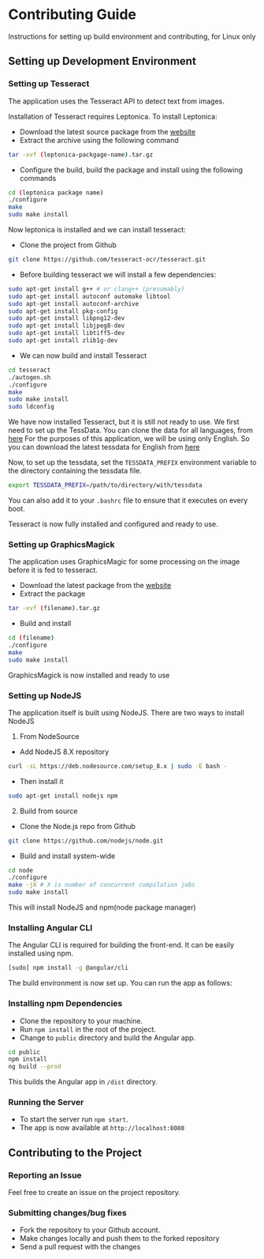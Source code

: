 # Contributing Guide
Instructions for setting up build environment and contributing, for Linux only

## Setting up Development Environment
### Setting up Tesseract
The application uses the Tesseract API to detect text from images.

Installation of Tesseract requires Leptonica. To install Leptonica:
* Download the latest source package from the [website](https://leptonica.org)
* Extract the archive using the following command
```bash
tar -xvf (leptonica-packgage-name).tar.gz
```
* Configure the build, build the package and install using the following commands
```bash
cd (leptonica package name)
./configure
make
sudo make install
```
Now leptonica is installed and we can install tesseract:
* Clone the project from Github
```bash
git clone https://github.com/tesseract-ocr/tesseract.git
```
* Before building tesseract we will install a few dependencies:
```bash
sudo apt-get install g++ # or clang++ (presumably)
sudo apt-get install autoconf automake libtool
sudo apt-get install autoconf-archive
sudo apt-get install pkg-config
sudo apt-get install libpng12-dev
sudo apt-get install libjpeg8-dev
sudo apt-get install libtiff5-dev
sudo apt-get install zlib1g-dev
```
* We can now build and install Tesseract
```bash
cd tesseract
./autogen.sh
./configure
make
sudo make install
sudo ldconfig
```
We have now installed Tesseract, but it is still not ready to use. We first need to set up the TessData.
You can clone the data for all languages, from [here](https://github.com/tesseract-ocr/tessdata)
For the purposes of this application, we will be using only English. So you can download the latest tessdata for English from [here](https://github.com/tesseract-ocr/tessdata/blob/master/eng.traineddata)

Now, to set up the tessdata, set the `TESSDATA_PREFIX` environment variable to the directory containing the tessdata file.
```bash
export TESSDATA_PREFIX=/path/to/directory/with/tessdata
```
You can also add it to your `.bashrc` file to ensure that it executes on every boot.

Tesseract is now fully installed and configured and ready to use.

### Setting up GraphicsMagick
The application uses GraphicsMagic for some processing on the image before it is fed to tesseract.

* Download the latest package from the [website](http://www.graphicsmagick.org/download.html)
* Extract the package
```bash
tar -xvf (filename).tar.gz
```
* Build and install
```bash
cd (filename)
./configure
make
sudo make install
```
GraphicsMagick is now installed and ready to use

### Setting up NodeJS
The application itself is built using NodeJS.
There are two ways to install NodeJS
1. From NodeSource
* Add NodeJS 8.X repository
```bash
curl -sL https://deb.nodesource.com/setup_8.x | sudo -E bash -
```
* Then install it
```bash
sudo apt-get install nodejs npm
```
2. Build from source
* Clone the Node.js repo from Github
```bash
git clone https://github.com/nodejs/node.git
```
* Build and install system-wide
```bash
cd node
./configure
make -jX # X is number of concurrent compilation jobs
sudo make install
```
This will install NodeJS and npm(node package manager)

### Installing Angular CLI
The Angular CLI is required for building the front-end.
It can be easily installed using npm.
```bash
[sudo] npm install -g @angular/cli
```

The build environment is now set up. You can run the app as follows:
### Installing npm Dependencies
* Clone the repository to your machine.
* Run `npm install` in the root of the project.
* Change to `public` directory and build the Angular app. 
```bash
cd public
npm install
ng build --prod
```
This builds the Angular app in `/dist` directory.
### Running the Server
* To start the server run `npm start`.
* The app is now available at `http://localhost:8080`

## Contributing to the Project

### Reporting an Issue
Feel free to create an issue on the project repository. 

### Submitting changes/bug fixes
* Fork the repository to your Github account.
* Make changes locally and push them to the forked repository
* Send a pull request with the changes